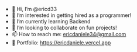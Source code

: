 - 👋 Hi, I’m @ericd33
- 👀 I’m interested in getting hired as a programmer!
- 🌱 I’m currently learning Backend
- 💞️ I’m looking to collaborate on fun projects!
- 📫 How to reach me: ericdaniele34@gmail.com
- 💼 Portfolio: https://ericdaniele.vercel.app
